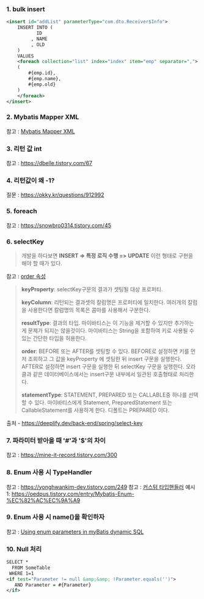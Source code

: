 ### 1. bulk insert
```xml
<insert id="addList" parameterType="com.dto.Receiver$Info">
	INSERT INTO (
		   ID
		 , NAME
		 , OLD
	)
	VALUES
	<foreach collection="list" index="index" item="emp" separator=",">
	(
		#{emp.id},
		#{emp.name},
		#{emp.old}
	)
	</foreach>
</insert>
```

### 2. Mybatis Mapper XML
참고 : [Mybatis Mapper XML](https://m.blog.naver.com/PostView.nhn?isHttpsRedirect=true&blogId=songintae92&logNo=221225986681)

### 3. 리턴 값 int
참고 : https://dbelle.tistory.com/67

### 4. 리턴값이 왜 -1?
질문 : https://okky.kr/questions/912992

### 5. foreach
참고 : https://snowbro0314.tistory.com/45

### 6. selectKey
> 개발을 하다보면
> **INSERT => 특정 로직 수행 => UPDATE**
> 이런 형태로 구현을 해야 할 때가 있다.

참고 : [order 속성](https://cheezred.tistory.com/134)

>**keyProperty**: selectKey구문의 결과가 셋팅될 대상 프로퍼티.
>
>**keyColumn**: 리턴되는 결과셋의 칼럼명은 프로퍼티에 일치한다. 여러개의 칼럼을 사용한다면 칼럼명의 목록은 콤마를 사용해서 구분한다.  
>
>**resultType**: 결과의 타입. 마이바티스는 이 기능을 제거할 수 있지만 추가하는게 문제가 되지는 않을것이다. 마이바티스는 String을 포함하여 키로 사용될 수 있는 간단한 타입을 허용한다.  
>
>**order**: BEFORE 또는 AFTER를 셋팅할 수 있다. BEFORE로 설정하면 키를 먼저 조회하고 그 값을 keyProperty 에 셋팅한 뒤 insert 구문을 실행한다. AFTER로 설정하면 insert 구문을 실행한 뒤 selectKey 구문을 실행한다. 오라클과 같은 데이터베이스에서는 insert구문 내부에서 일관된 호출형태로 처리한다.  
>
>**statementType**: STATEMENT, PREPARED 또는 CALLABLE중 하나를 선택할 수 있다. 마이바티스에게 Statement, PreparedStatement 또는 CallableStatement를 사용하게 한다. 디폴트는 PREPARED 이다.  

출처 - https://deeplify.dev/back-end/spring/select-key

### 7. 파라미터 받아올 때 '#'과 '$'의 차이
참고 : https://mine-it-record.tistory.com/300

### 8. Enum 사용 시 TypeHandler
참고 : https://yonghwankim-dev.tistory.com/249
참고 : [커스텀 타입핸들러](https://goodgid.github.io/MyBatis-Handling-TypeHandler-Enum/)
예시 1: https://oedpus.tistory.com/entry/Mybatis-Enum-%EC%82%AC%EC%9A%A9

### 9. Enum 사용 시 name()을 확인하자
참고 : [Using enum parameters in myBatis dynamic SQL](https://stackoverflow.com/questions/12933813/using-enum-parameters-in-mybatis-dynamic-sql)

### 10. Null 처리
```xml
SELECT * 
  FROM SomeTable
 WHERE 1=1 
<if test="Parameter != null &amp;&amp; !Parameter.equals('')">
   AND Parameter = #{Parameter}
</if>
```
